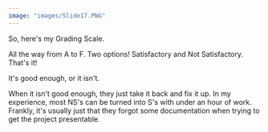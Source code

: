 ```yaml
---
image: "images/Slide17.PNG"
---
```

So, here's my Grading Scale.

All the way from A to F. Two options! Satisfactory and Not Satisfactory. That's it!

It's good enough, or it isn't.

When it isn't good enough, they just take it back and fix it up. In my experience, most NS's can be turned into S's with under an hour of work. Frankly, it's usually just that they forgot some documentation when trying to get the project presentable.

